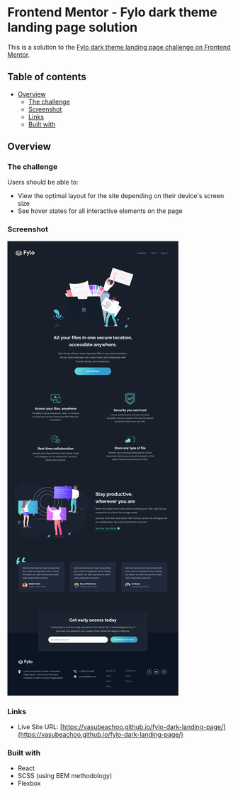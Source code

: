# Frontend Mentor - Fylo dark theme landing page solution

This is a solution to the [Fylo dark theme landing page challenge on Frontend Mentor](https://www.frontendmentor.io/challenges/fylo-dark-theme-landing-page-5ca5f2d21e82137ec91a50fd). 

## Table of contents

- [Overview](#overview)
  - [The challenge](#the-challenge)
  - [Screenshot](#screenshot)
  - [Links](#links)
  - [Built with](#built-with)

## Overview

### The challenge

Users should be able to:

- View the optimal layout for the site depending on their device's screen size
- See hover states for all interactive elements on the page

### Screenshot

![](./public/screenshot.png)

### Links

- Live Site URL: [https://vasubeachoo.github.io/fylo-dark-landing-page/](https://vasubeachoo.github.io/fylo-dark-landing-page/)

### Built with

- React
- SCSS (using BEM methodology)
- Flexbox